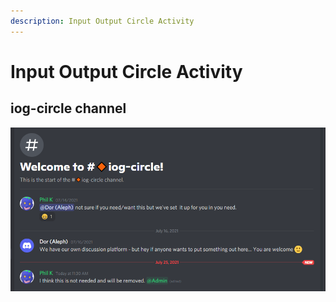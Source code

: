 ```yaml
---
description: Input Output Circle Activity
---
```


# Input Output Circle Activity

## iog-circle channel

![](../.gitbook/assets/2021-07-25-16-.png)


